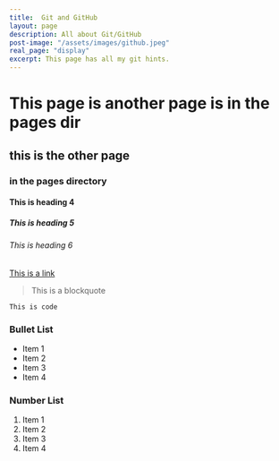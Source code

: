 ```yaml
---
title:  Git and GitHub
layout: page
description: All about Git/GitHub
post-image: "/assets/images/github.jpeg"
real_page: "display" 
excerpt: This page has all my git hints.
---
```


# This page is another page is in the pages dir
## this is the other page
### in the pages directory
#### This is heading 4
##### This is heading 5
###### This is heading 6

[This is a link](#)

> This is a blockquote

`This is code`

### Bullet List
* Item 1
* Item 2
* Item 3
* Item 4

### Number List
1. Item 1
2. Item 2
3. Item 3
4. Item 4